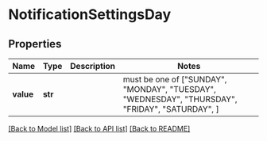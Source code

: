 # NotificationSettingsDay


## Properties
Name | Type | Description | Notes
------------ | ------------- | ------------- | -------------
**value** | **str** |  |  must be one of ["SUNDAY", "MONDAY", "TUESDAY", "WEDNESDAY", "THURSDAY", "FRIDAY", "SATURDAY", ]

[[Back to Model list]](../README.md#documentation-for-models) [[Back to API list]](../README.md#documentation-for-api-endpoints) [[Back to README]](../README.md)


